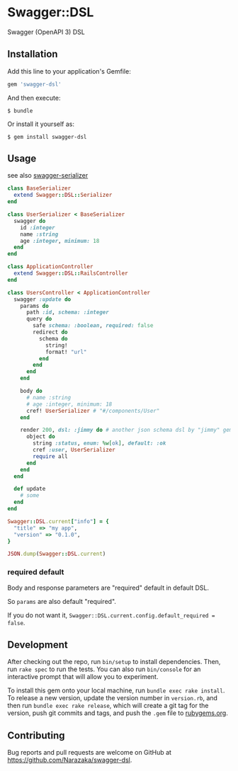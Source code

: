 # Swagger::DSL

Swagger (OpenAPI 3) DSL

## Installation

Add this line to your application's Gemfile:

```ruby
gem 'swagger-dsl'
```

And then execute:

    $ bundle

Or install it yourself as:

    $ gem install swagger-dsl

## Usage

see also [swagger-serializer](https://github.com/Narazaka/swagger-serializer)

```ruby
class BaseSerializer
  extend Swagger::DSL::Serializer
end

class UserSerializer < BaseSerializer
  swagger do
    id :integer
    name :string
    age :integer, minimum: 18
  end
end

class ApplicationController
  extend Swagger::DSL::RailsController
end

class UsersController < ApplicationController
  swagger :update do
    params do
      path :id, schema: :integer
      query do
        safe schema: :boolean, required: false
        redirect do
          schema do
            string!
            format! "url"
          end
        end
      end
    end

    body do
      # name :string
      # age :integer, minimum: 18
      cref! UserSerializer # "#/components/User"
    end

    render 200, dsl: :jimmy do # another json schema dsl by "jimmy" gem
      object do
        string :status, enum: %w[ok], default: :ok
        cref :user, UserSerializer
        require all
      end
    end
  end

  def update
    # some
  end
end

Swagger::DSL.current["info"] = {
  "title" => "my app",
  "version" => "0.1.0",
}

JSON.dump(Swagger::DSL.current)
```

### required default

Body and response parameters are "required" default in default DSL.

So `params` are also default "required".

If you do not want it, `Swagger::DSL.current.config.default_required = false`.

## Development

After checking out the repo, run `bin/setup` to install dependencies. Then, run `rake spec` to run the tests. You can also run `bin/console` for an interactive prompt that will allow you to experiment.

To install this gem onto your local machine, run `bundle exec rake install`. To release a new version, update the version number in `version.rb`, and then run `bundle exec rake release`, which will create a git tag for the version, push git commits and tags, and push the `.gem` file to [rubygems.org](https://rubygems.org).

## Contributing

Bug reports and pull requests are welcome on GitHub at https://github.com/Narazaka/swagger-dsl.
